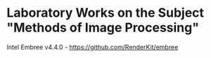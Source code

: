 # Laboratory Works on the Subject "Methods of Image Processing"

Intel Embree v4.4.0 - https://github.com/RenderKit/embree

